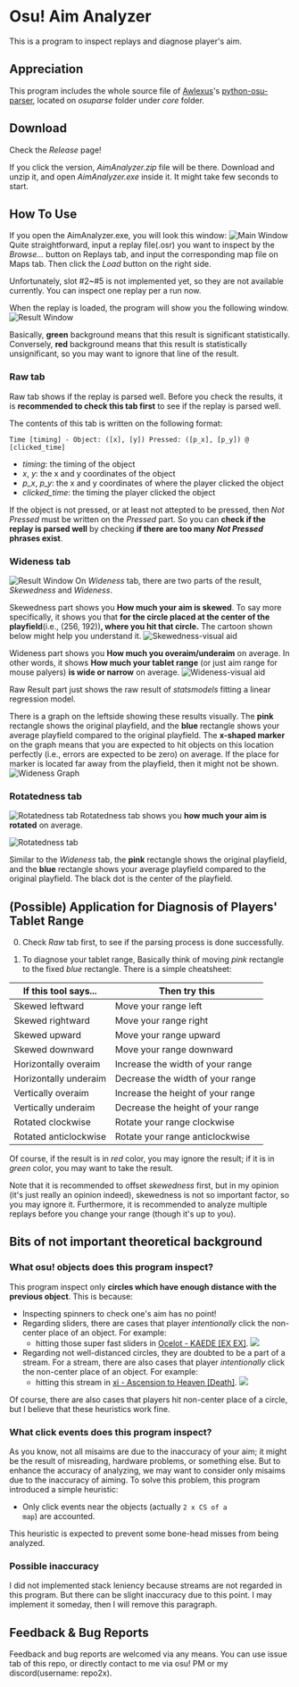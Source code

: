 # Osu! Aim Analyzer

This is a program to inspect replays and diagnose player's aim.

## Appreciation
This program includes the whole source file of [Awlexus](https://github.com/Awlexus)'s [python-osu-parser](https://github.com/Awlexus/python-osu-parser), located on *osuparse* folder under *core* folder.

## Download
Check the *Release* page!

If you click the version, *AimAnalyzer.zip* file will be there. Download and unzip it, and open *AimAnalyzer.exe* inside it. It might take few seconds to start.

## How To Use
If you open the AimAnalyzer.exe, you will look this window:
![Main Window](./images/use_1.png)
Quite straightforward, input a replay file(.osr) you want to inspect by the *Browse...* button on Replays tab, and input the corresponding map file on Maps tab. Then click the *Load* button on the right side.

Unfortunately, slot #2~#5 is not implemented yet, so they are not available currently. You can inspect one replay per a run now.

When the replay is loaded, the program will show you the following window.
![Result Window](./images/use_2.png)

Basically, **green** background means that this result is significant statistically. Conversely, **red** background means that this result is statistically unsignificant, so you may want to ignore that line of the result.

### Raw tab
Raw tab shows if the replay is parsed well. Before you check the results, it is **recommended to check this tab first** to see if the replay is parsed well.

The contents of this tab is written on the following format:
```
Time [timing] - Object: ([x], [y]) Pressed: ([p_x], [p_y]) @ [clicked_time]
```
* *timing*: the timing of the object
* *x*, *y*: the x and y coordinates of the object
* *p_x*, *p_y*: the x and y coordinates of where the player clicked the object
* *clicked_time*: the timing the player clicked the object

If the object is not pressed, or at least not attepted to be pressed, then *Not Pressed* must be written on the *Pressed* part. So you can **check if the replay is parsed well** by checking **if there are too many *Not Pressed* phrases exist**.

### Wideness tab
![Result Window](./images/use_2.png)
On *Wideness* tab, there are two parts of the result, *Skewedness* and *Wideness*.

Skewedness part shows you **How much your aim is skewed**. To say more specifically, it shows you that **for the circle placed at the center of the playfield**(i.e., (256, 192))**, where you hit that circle.** The cartoon shown below might help you understand it.
![Skewedness-visual aid](./images/use_3.png)

Wideness part shows you **How much you overaim/underaim** on average. In other words, it shows **How much your tablet range** (or just aim range for mouse palyers) **is wide or narrow** on average.
![Wideness-visual aid](./images/use_4.png)

Raw Result part just shows the raw result of *statsmodels* fitting a linear regression model.

There is a graph on the leftside showing these results visually. The **pink** rectangle shows the original playfield, and the **blue** rectangle shows your average playfield compared to the original playfield. The **x-shaped marker** on the graph means that you are expected to hit objects on this location perfectly (i.e., errors are expected to be zero) on average. If the place for marker is located far away from the playfield, then it might not be shown.
![Wideness Graph](./images/use_6.png)

### Rotatedness tab

![Rotatedness tab](./images/use_7.png)
Rotatedness tab shows you **how much your aim is rotated** on average.

![Rotatedness tab](./images/use_5.png)

Similar to the *Wideness* tab, the **pink** rectangle shows the original playfield, and the **blue** rectangle shows your average playfield compared to the original playfield. The black dot is the center of the playfield.

## (Possible) Application for Diagnosis of Players' Tablet Range
0. Check *Raw* tab first, to see if the parsing process is done successfully.

1. To diagnose your tablet range, Basically think of moving *pink* rectangle to the fixed *blue* rectangle. There is a simple cheatsheet:

|If this tool says...|Then try this|
|---|---|
|Skewed leftward|Move your range left|
|Skewed rightward|Move your range right|
|Skewed upward|Move your range upward|
|Skewed downward|Move your range downward|
|Horizontally overaim|Increase the width of your range|
|Horizontally underaim|Decrease the width of your range|
|Vertically overaim|Increase the height of your range|
|Vertically underaim|Decrease the height of your range|
|Rotated clockwise|Rotate your range clockwise|
|Rotated anticlockwise|Rotate your range anticlockwise|

Of course, if the result is in *red* color, you may ignore the result; if it is in *green* color, you may want to take the result.

Note that it is recommended to offset *skewedness* first, but in my opinion (it's just really an opinion indeed), skewedness is not so important factor, so you may ignore it.
Furthermore, it is recommended to analyze multiple replays before you change your range (though it's up to you).

## Bits of not important theoretical background

### What osu! objects does this program inspect?
This program inspect only **circles which have enough distance with the previous object**. This is because:
* Inspecting spinners to check one's aim has no point!
* Regarding sliders, there are cases that player *intentionally* click the non-center place of an object. For example:
    * hitting those super fast sliders in [Ocelot - KAEDE [EX EX]](https://osu.ppy.sh/beatmapsets/660630#osu/1398809).
        ![](./images/kaede.png)
* Regarding not well-distanced circles, they are doubted to be a part of a stream. For a stream, there are also cases that player *intentionally* click the non-center place of an object. For example:
    * hitting this stream in [xi - Ascension to Heaven [Death]](https://osu.ppy.sh/beatmapsets/34348#osu/111680).
        ![](./images/ascension.png)

Of course, there are also cases that players hit non-center place of a circle, but I believe that these heuristics work fine.

### What click events does this program inspect?
As you know, not all misaims are due to the inaccuracy of your aim; it might be the result of misreading, hardware problems, or something else.
But to enhance the accuracy of analyzing, we may want to consider only misaims due to the inaccuracy of aiming.
To solve this problem, this program introduced a simple heuristic:
- Only click events near the objects (actually <code>2 x CS of a map</code>) are accounted.

This heuristic is expected to prevent some bone-head misses from being analyzed.

### Possible inaccuracy
I did not implemented stack leniency because streams are not regarded in this program. But there can be slight inaccuracy due to this point. 
I may implement it someday, then I will remove this paragraph.

## Feedback & Bug Reports
Feedback and bug reports are welcomed via any means. You can use issue tab of this repo, or directly contact to me via osu! PM or my discord(username: repo2x).
